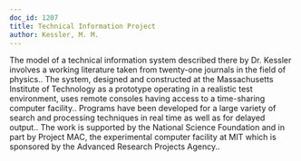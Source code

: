 ```yaml
---
doc_id: 1207
title: Technical Information Project
author: Kessler, M. M.
---
```


The model of a technical information system described there by Dr. Kessler 
involves a working literature taken from twenty-one journals in the field of
physics.. The system, designed and constructed at the Massachusetts Institute of
Technology as a prototype operating in a realistic test environment, uses 
remote consoles having access to a time-sharing computer facility.. Programs
have been developed for a large variety of search and processing techniques in
real time as well as for delayed output.. The work is supported by the National
Science Foundation and in part by Project MAC, the experimental computer 
facility at MIT which is sponsored by the Advanced Research Projects Agency..